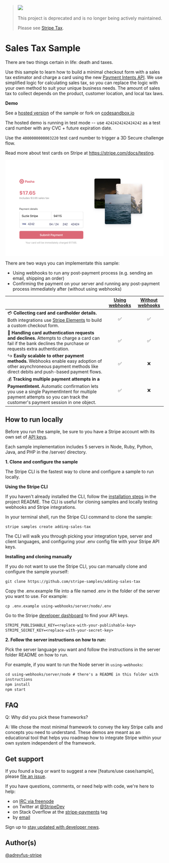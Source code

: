 > <img src="https://stripe.dev/images/badges/archived.png" width="250">
>
> This project is deprecated and is no longer being actively maintained.
>
> Please see [Stripe Tax](https://stripe.com/docs/tax).


# Sales Tax Sample
There are two things certain in life: death and taxes.

Use this sample to learn how to build a minimal checkout form with a sales tax estimator and charge a card using the new [Payment Intents API](https://stripe.com/docs/payments/payment-intents). We use simplified logic for calculating sales tax, so you can replace the logic with your own method to suit your unique business needs. The amount of sales tax to collect depends on the product, customer location, and local tax laws.

**Demo**

See a [hosted version](https://cf6kr.sse.codesandbox.io/) of the sample or fork on [codesandbox.io](https://codesandbox.io/s/stripe-sample-sales-tax-cf6kr)

The hosted demo is running in test mode -- use `4242424242424242` as a test card number with any CVC + future expiration date.

Use the `4000000000003220` test card number to trigger a 3D Secure challenge flow.

Read more about test cards on Stripe at https://stripe.com/docs/testing.

<img src="./sales-tax-preview.png" alt="Checkout page with sales tax" align="center">

There are two ways you can implementate this sample:
* Using webhooks to run any post-payment process (e.g. sending an email, shipping an order)
* Confirming the payment on your server and running any post-payment process immediately after (without using webhooks)

<!-- prettier-ignore -->
|     | [Using webhooks](/using-webhooks) | [Without webhooks](/without-webhooks)
:--- | :---: | :---:
💳 **Collecting card and cardholder details.** Both integrations use [Stripe Elements](https://stripe.com/docs/stripe-js) to build a custom checkout form. | ✅  | ✅ |
🙅 **Handling card authentication requests and declines.** Attempts to charge a card can fail if the bank declines the purchase or requests extra authentication.  | ✅  | ✅ |
↪️ **Easily scalable to other payment methods.** Webhooks enable easy adoption of other asynchroneous payment methods like direct debits and push-based payment flows. | ✅ | ❌ |
💰 **Tracking multiple payment attempts in a PaymentIntent.** Automatic confirmation lets you use a single PaymentIntent for multiple payment attempts so you can track the customer's payment session in one object. | ✅ | ❌ |


## How to run locally

Before you run the sample, be sure to you have a Stripe account with its own set of [API keys](https://stripe.com/docs/development/quickstart#api-keys).

Each sample implementation includes 5 servers in Node, Ruby, Python, Java, and PHP in the /server/ directory. 

**1. Clone and configure the sample**

The Stripe CLI is the fastest way to clone and configure a sample to run locally. 

**Using the Stripe CLI**

If you haven't already installed the CLI, follow the [installation steps](https://github.com/stripe/stripe-cli#installation) in the project README. The CLI is useful for cloning samples and locally testing webhooks and Stripe integrations.

In your terminal shell, run the Stripe CLI command to clone the sample:

```
stripe samples create adding-sales-tax
```

The CLI will walk you through picking your integration type, server and client languages, and configuring your .env config file with your Stripe API keys. 

**Installing and cloning manually**

If you do not want to use the Stripe CLI, you can manually clone and configure the sample yourself:

```
git clone https://github.com/stripe-samples/adding-sales-tax
```

Copy the .env.example file into a file named .env in the folder of the server you want to use. For example:

```
cp .env.example using-webhooks/server/node/.env
```

Go to the Stripe [developer dashboard](https://stripe.com/docs/development/quickstart#api-keys) to find your API keys.

```
STRIPE_PUBLISHABLE_KEY=<replace-with-your-publishable-key>
STRIPE_SECRET_KEY=<replace-with-your-secret-key>
```

**2. Follow the server instructions on how to run:**

Pick the server language you want and follow the instructions in the server folder README on how to run.

For example, if you want to run the Node server in `using-webhooks`:

```
cd using-webhooks/server/node # there's a README in this folder with instructions
npm install
npm start
```

## FAQ
Q: Why did you pick these frameworks?

A: We chose the most minimal framework to convey the key Stripe calls and concepts you need to understand. These demos are meant as an educational tool that helps you roadmap how to integrate Stripe within your own system independent of the framework.

## Get support
If you found a bug or want to suggest a new [feature/use case/sample], please [file an issue](../../issues).

If you have questions, comments, or need help with code, we're here to help:
- on [IRC via freenode](https://webchat.freenode.net/?channel=#stripe)
- on Twitter at [@StripeDev](https://twitter.com/StripeDev)
- on Stack Overflow at the [stripe-payments](https://stackoverflow.com/tags/stripe-payments/info) tag
- by [email](mailto:support+github@stripe.com)

Sign up to [stay updated with developer news](https://go.stripe.global/dev-digest).

## Author(s)
[@adreyfus-stripe](https://twitter.com/adrind)
